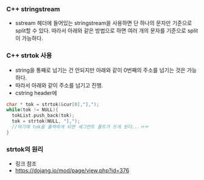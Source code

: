 ### C++ stringstream

- sstream 헤더에 들어있는 stringstream을 사용하면 단 하나의 문자만 기준으로 split할 수 있다. 따라서 아래와 같은 방법으로 하면 여러 개의 문자를 기준으로 split
이 가능하다.

### C++ strtok 사용

- string을 통째로 넘기는 건 안되지만 아래와 같이 0번째의 주소를 넘기는 것은 가능하다.
- 따라서 아래와 같이 주소를 넘기고 진행.
- cstring header에 

```c++
char * tok = strtok(&cur[0],"],");
while(tok != NULL){
  tokList.push_back(tok);
  tok = strtok(NULL, "],");
  //여기에 tok을 출력하게 되면 세그먼트 폴트가 뜨게 된다...ㅠㅠ
}
```

### strtok의 원리
- 링크 참조
- https://dojang.io/mod/page/view.php?id=376
